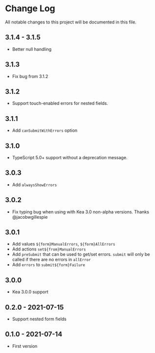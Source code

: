 # Change Log
All notable changes to this project will be documented in this file.

## 3.1.4 - 3.1.5
- Better null handling

## 3.1.3
- Fix bug from 3.1.2
 
## 3.1.2
- Support touch-enabled errors for nested fields.

## 3.1.1
- Add `canSubmitWithErrors` option

## 3.1.0
- TypeScript 5.0+ support without a deprecation message.

## 3.0.3
- Add `alwaysShowErrors`

## 3.0.2
- Fix typing bug when using with Kea 3.0 non-alpha versions. Thanks @jacobwgillespie

## 3.0.1
- Add values `${form}ManualErrors`, `${form}AllErrors` 
- Add actions `set${from}ManualErrors`
- Add `preSubmit` that can be used to get/set errors. `submit` will only be called if there are no errors in `allError`
- Add `errors` to `submit${form}Failure` 

## 3.0.0 
- Kea 3.0.0 support

## 0.2.0 - 2021-07-15
- Support nested form fields

## 0.1.0 - 2021-07-14
- First version
